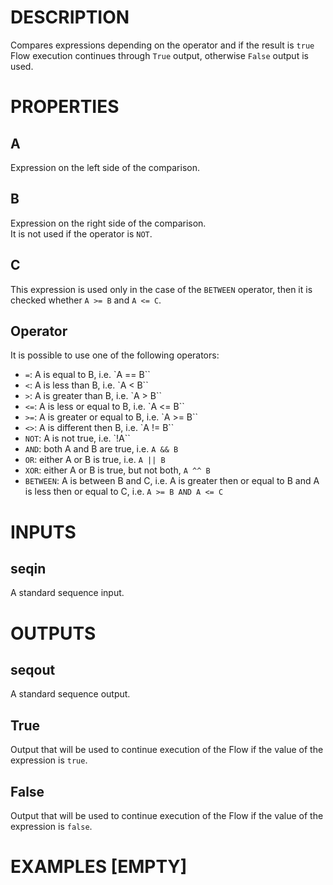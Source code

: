 # DESCRIPTION

Compares expressions depending on the operator and if the result is `true` Flow execution continues through `True` output, otherwise `False` output is used.

# PROPERTIES

## A

Expression on the left side of the comparison.

## B

Expression on the right side of the comparison.  
It is not used if the operator is `NOT`.

## C

This expression is used only in the case of the `BETWEEN` operator, then it is checked whether `A >= B` and `A <= C`.

## Operator

It is possible to use one of the following operators:

-   `=`: A is equal to B, i.e. `A == B``
-   `<`: A is less than B, i.e. `A < B``
-   `>`: A is greater than B, i.e. `A > B``
-   `<=`: A is less or equal to B, i.e. `A <= B``
-   `>=`: A is greater or equal to B, i.e. `A >= B``
-   `<>`: A is different then B, i.e. `A != B``
-   `NOT`: A is not true, i.e. `!A``
-   `AND`: both A and B are true, i.e. `A && B`
-   `OR`: either A or B is true, i.e. `A || B`
-   `XOR`: either A or B is true, but not both, `A ^^ B`
-   `BETWEEN`: A is between B and C, i.e. A is greater then or equal to B and A is less then or equal to C, i.e. `A >= B AND A <= C`

# INPUTS

## seqin

A standard sequence input.

# OUTPUTS

## seqout

A standard sequence output.

## True

Output that will be used to continue execution of the Flow if the value of the expression is `true`.

## False

Output that will be used to continue execution of the Flow if the value of the expression is `false`.

# EXAMPLES [EMPTY]
